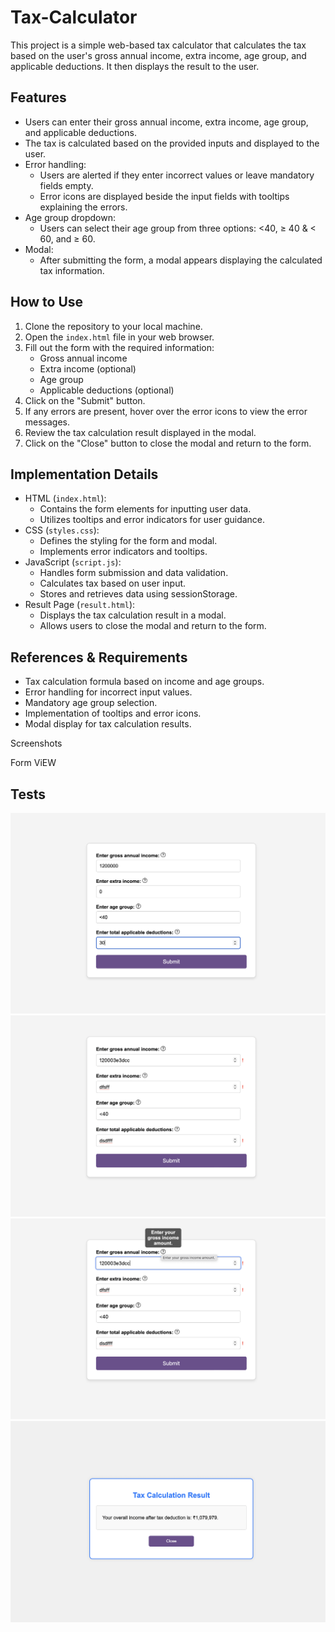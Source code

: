 # Tax-Calculator


This project is a simple web-based tax calculator that calculates the tax based on the user's gross annual income, extra income, age group, and applicable deductions. It then displays the result to the user.

## Features

- Users can enter their gross annual income, extra income, age group, and applicable deductions.
- The tax is calculated based on the provided inputs and displayed to the user.
- Error handling:
  - Users are alerted if they enter incorrect values or leave mandatory fields empty.
  - Error icons are displayed beside the input fields with tooltips explaining the errors.
- Age group dropdown:
  - Users can select their age group from three options: <40, ≥ 40 & < 60, and ≥ 60.
- Modal:
  - After submitting the form, a modal appears displaying the calculated tax information.

## How to Use

1. Clone the repository to your local machine.
2. Open the `index.html` file in your web browser.
3. Fill out the form with the required information:
   - Gross annual income
   - Extra income (optional)
   - Age group
   - Applicable deductions (optional)
4. Click on the "Submit" button.
5. If any errors are present, hover over the error icons to view the error messages.
6. Review the tax calculation result displayed in the modal.
7. Click on the "Close" button to close the modal and return to the form.

## Implementation Details

- HTML (`index.html`):
  - Contains the form elements for inputting user data.
  - Utilizes tooltips and error indicators for user guidance.
- CSS (`styles.css`):
  - Defines the styling for the form and modal.
  - Implements error indicators and tooltips.
- JavaScript (`script.js`):
  - Handles form submission and data validation.
  - Calculates tax based on user input.
  - Stores and retrieves data using sessionStorage.
- Result Page (`result.html`):
  - Displays the tax calculation result in a modal.
  - Allows users to close the modal and return to the form.

## References & Requirements

- Tax calculation formula based on income and age groups.
- Error handling for incorrect input values.
- Mandatory age group selection.
- Implementation of tooltips and error icons.
- Modal display for tax calculation results.

Screenshots

Form ViEW
## Tests

![Tests Passing](tax-SS/1.png)
![Tests Passing](tax-SS/2.png)
![Tests Passing](tax-SS/3.png)
![Tests Passing](tax-SS/4.png)



